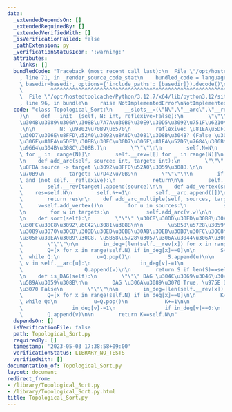 ```yaml
---
data:
  _extendedDependsOn: []
  _extendedRequiredBy: []
  _extendedVerifiedWith: []
  _isVerificationFailed: false
  _pathExtension: py
  _verificationStatusIcon: ':warning:'
  attributes:
    links: []
  bundledCode: "Traceback (most recent call last):\n  File \"/opt/hostedtoolcache/Python/3.12.7/x64/lib/python3.12/site-packages/onlinejudge_verify/documentation/build.py\"\
    , line 71, in _render_source_code_stat\n    bundled_code = language.bundle(stat.path,\
    \ basedir=basedir, options={'include_paths': [basedir]}).decode()\n          \
    \         ^^^^^^^^^^^^^^^^^^^^^^^^^^^^^^^^^^^^^^^^^^^^^^^^^^^^^^^^^^^^^^^^^^^^^^^^^^^^^^^^^\n\
    \  File \"/opt/hostedtoolcache/Python/3.12.7/x64/lib/python3.12/site-packages/onlinejudge_verify/languages/python.py\"\
    , line 96, in bundle\n    raise NotImplementedError\nNotImplementedError\n"
  code: "class Topological_Sort:\n    __slots__=(\"N\",\"__arc\",\"__rev\", \"__reflexive\"\
    )\n    def __init__(self, N: int, reflexive=False):\n        \"\"\" N \u9802\u70B9\
    \u304B\u3089\u306A\u308B\u7A7A\u30B0\u30E9\u30D5\u3092\u751F\u6210\u3059\u308B\
    .\n\n        N: \u9802\u70B9\u6570\n        reflexive: \u81EA\u5DF1\u30EB\u30FC\
    \u30D7\u306E\u8FFD\u52A0\u3092\u8A8D\u3081\u308B\u304B? (False \u306E\u5834\u5408\
    \u306F\u81EA\u5DF1\u30EB\u30FC\u30D7\u306F\u81EA\u52D5\u7684\u306B\u53D6\u308A\
    \u9664\u304B\u308C\u308B.)\n        \"\"\"\n\n        self.N=N\n        self.__arc=[[]\
    \ for _ in  range(N)]\n        self.__rev=[[] for _ in range(N)]\n        self.__reflexive=reflexive\n\
    \n    def add_arc(self, source: int, target: int):\n        \"\"\" \u6709\u5411\
    \u8FBA source -> target \u3092\u8FFD\u52A0\u3059\u308B.\n\n        source: \u59CB\
    \u70B9\n        target: \u7D42\u70B9\n        \"\"\"\n\n        if source==target\
    \ and (not self.__reflexive):\n            return\n\n        self.__arc[source].append(target)\n\
    \        self.__rev[target].append(source)\n\n    def add_vertex(self):\n    \
    \    res=self.N\n        self.N+=1\n        self.__arc.append([])\n        self.__rev.append([])\n\
    \        return res\n\n    def add_arc_multiple(self, sources, targets):\n   \
    \     v=self.add_vertex()\n        for u in sources:\n            self.add_arc(u,v)\n\
    \n        for w in targets:\n            self.add_arc(v,w)\n\n        return v\n\
    \n    def sort(self):\n        \"\"\" \u30C8\u30DD\u30ED\u30B8\u30AB\u30EB\u30BD\
    \u30FC\u30C8\u3092\u6C42\u3081\u308B\n\n        \u5B58\u5728\u3059\u308B\u306A\
    \u3089\u3070\u30C8\u30DD\u30ED\u30B8\u30AB\u30EB\u30BD\u30FC\u30C8\u3092\u3057\
    \u305F\u30EA\u30B9\u30C8, \u5B58\u5728\u3057\u306A\u3044\u306A\u3089\u3070 None\n\
    \        \"\"\"\n\n        in_deg=[len(self.__rev[x]) for x in range(self.N)]\n\
    \        Q=[x for x in range(self.N) if in_deg[x]==0]\n\n        S=[]\n      \
    \  while Q:\n            u=Q.pop()\n            S.append(u)\n\n            for\
    \ v in self.__arc[u]:\n                in_deg[v]-=1\n                if in_deg[v]==0:\n\
    \                    Q.append(v)\n\n        return S if len(S)==self.N else None\n\
    \n    def is_DAG(self):\n        \"\"\" DAG \u304C\u3069\u3046\u304B\u3092\u5224\
    \u5B9A\u3059\u308B\n\n        DAG \u306A\u3089\u3070 True, \u975E DAG \u306A\u3089\
    \u3070 False\n        \"\"\"\n\n        in_deg=[len(self.__rev[x]) for x in range(self.N)]\n\
    \        Q=[x for x in range(self.N) if in_deg[x]==0]\n\n        K=0\n       \
    \ while Q:\n            u=Q.pop()\n            K+=1\n\n            for v in self.__arc[u]:\n\
    \                in_deg[v]-=1\n                if in_deg[v]==0:\n            \
    \        Q.append(v)\n\n        return K==self.N\n"
  dependsOn: []
  isVerificationFile: false
  path: Topological_Sort.py
  requiredBy: []
  timestamp: '2023-05-03 17:38:58+09:00'
  verificationStatus: LIBRARY_NO_TESTS
  verifiedWith: []
documentation_of: Topological_Sort.py
layout: document
redirect_from:
- /library/Topological_Sort.py
- /library/Topological_Sort.py.html
title: Topological_Sort.py
---
```


